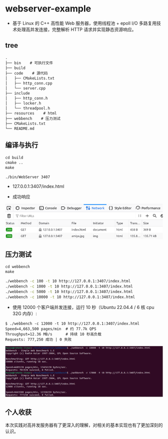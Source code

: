 # webserver-example 

- 基于 Linux 的 C++ 高性能 Web 服务器，使用线程池 + epoll I/O 多路复用技术处理高并发连接，完整解析 HTTP 请求并实现静态资源响应。


## tree

```
.
├── bin    # 可执行文件
├── build
├── code    # 源代码
│   ├── CMakeLists.txt
│   ├── http_conn.cpp 
│   └── server.cpp
├── include
│   ├── http_conn.h
│   ├── locker.h
│   └── threadpool.h
├── resources    # html 
├── webbench    # 压力测试 
├── CMakeLists.txt
└── README.md
```

## 编译与执行

```
cd build
cmake .. 
make
```

```
./bin/WebServer 3407
```

- 127.0.0.1:3407/index.html

- 成功响应

![result](resources/images/image-2.png)


## 压力测试

```
cd webbench
make
```

```bash
./webbench -c 100 -t 10 http://127.0.0.1:3407/index.html
./webbench -c 1000 -t 10 http://127.0.0.1:3407/index.html
./webbench -c 5000 -t 10 http://127.0.0.1:3407/index.html
./webbench -c 10000 -t 10 http://127.0.0.1:3407/index.html
```

- 使用 12000 个客户端并发连接，运行 10 秒（Ubuntu 22.04.4 / 6 核 cpu 32G 内存）:

```
$ ./webbench -c 12000 -t 10 http://127.0.0.1:3407/index.html
Speed=4,663,500 pages/min  # 约 77.7k QPS
Throughput=12.36 MB/s      # 持续 10 秒高负载
Requests: 777,250 成功 | 0 失败
```
![test_presure_results](resources/images/image-1.png)


## 个人收获

本次实践对高并发服务器有了更深入的理解，对相关的基本实现也有了更加深刻的认识。
